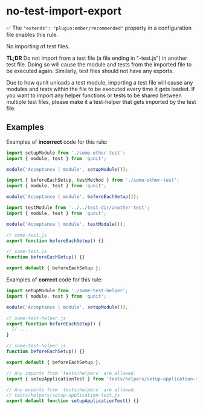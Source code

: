 # no-test-import-export

:white_check_mark: The `"extends": "plugin:ember/recommended"` property in a configuration file enables this rule.

No importing of test files.

**TL;DR** Do not import from a test file (a file ending in "-test.js") in another test file. Doing so will cause the module and tests from the imported file to be executed again. Similarly, test files should not have any exports.

Due to how qunit unloads a test module, importing a test file will cause any modules and tests within the file to be executed every time it gets loaded. If you want to import any helper functions or tests to be shared between multiple test files, please make it a test-helper that gets imported by the test file.

## Examples

Examples of **incorrect** code for this rule:

```javascript
import setupModule from './some-other-test';
import { module, test } from 'qunit';

module('Acceptance | module', setupModule());
```

```javascript
import { beforeEachSetup, testMethod } from './some-other-test';
import { module, test } from 'qunit';

module('Acceptance | module', beforeEachSetup());
```

```javascript
import testModule from '../../test-dir/another-test';
import { module, test } from 'qunit';

module('Acceptance | module', testModule());
```

```javascript
// some-test.js
export function beforeEachSetup() {}
```

```javascript
// some-test.js
function beforeEachSetup() {}

export default { beforeEachSetup };
```

Examples of **correct** code for this rule:

```javascript
import setupModule from './some-test-helper';
import { module, test } from 'qunit';

module('Acceptance | module', setupModule());
```

```javascript
// some-test-helper.js
export function beforeEachSetup() {
  // ...
}
```

```javascript
// some-test-helper.js
function beforeEachSetup() {}

export default { beforeEachSetup };
```

```javascript
// Any imports from `tests/helpers` are allowed.
import { setupApplicationTest } from 'tests/helpers/setup-application-test';
```

```javascript
// Any exports from `tests/helpers` are allowed.
// tests/helpers/setup-application-test.js
export default function setupApplicationTest() {}
```
